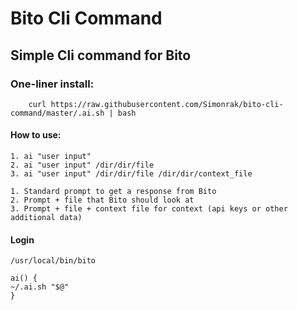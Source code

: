 # Bito Cli Command
## Simple Cli command for Bito
### One-liner install:
        curl https://raw.githubusercontent.com/Simonrak/bito-cli-command/master/.ai.sh | bash
#### How to use:
    1. ai "user input"
    2. ai "user input" /dir/dir/file
    3. ai "user input" /dir/dir/file /dir/dir/context_file

    1. Standard prompt to get a response from Bito
    2. Prompt + file that Bito should look at
    3. Prompt + file + context file for context (api keys or other additional data)
#### Login
    /usr/local/bin/bito
    
    ai() {
    ~/.ai.sh "$@"
    }

